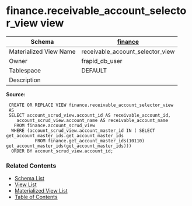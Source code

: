 # finance.receivable_account_selector_view view

| Schema | [finance](../../schemas/finance.md) |
| ------ | ----------------------------------------------- |
| Materialized View Name | receivable_account_selector_view |
| Owner | frapid_db_user |
| Tablespace | DEFAULT |
| Description |  |

**Source:**

```plpgsql
 CREATE OR REPLACE VIEW finance.receivable_account_selector_view
 AS
 SELECT account_scrud_view.account_id AS receivable_account_id,
    account_scrud_view.account_name AS receivable_account_name
   FROM finance.account_scrud_view
  WHERE (account_scrud_view.account_master_id IN ( SELECT get_account_master_ids.get_account_master_ids
           FROM finance.get_account_master_ids(10110) get_account_master_ids(get_account_master_ids)))
  ORDER BY account_scrud_view.account_id;
```


### Related Contents
* [Schema List](../../schemas.md)
* [View List](../../views.md)
* [Materialized View List](../../materialized-views.md)
* [Table of Contents](../../README.md)

